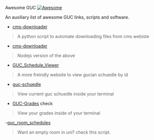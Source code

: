 Awesome GUC [![Awesome](https://cdn.rawgit.com/sindresorhus/awesome/d7305f38d29fed78fa85652e3a63e154dd8e8829/media/badge.svg)](https://github.com/sindresorhus/awesome)

An auxiliary list of awesome GUC links, scripts and software.

- [cms-downloader](https://github.com/aboueleyes/cms-downloader) 
  
>   A python script to automate downloading files from cms webiste
- [cms-downloader](https://github.com/AhmedAshrafAZ/cms-downloader) 

> Nodejs version of the above
- [GUC_Schedule_Viewer](https://github.com/Pandemic1617/GUC_Schedule_Viewer) 

> A more freindly website to view gucian schuedle by id 
- [guc-schuedle](https://github.com/aboueleyes/guc-schedule) 

 > View current guc schuedle inside your terminal 

- [GUC-Grades](https://github.com/AhmedNasserG/GUC-Grades) check 
 
 > View your grades inside of your terminal 

-[guc_room_schedules](https://github.com/Kemosalamy/guc_room_schedules)

> Want an empty room in uni? check this script.
